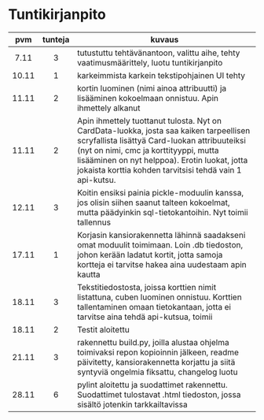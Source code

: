 # Tuntikirjanpito


|  pvm  |  tunteja  |  kuvaus                   |
|:-----:|:---------:|---------------------------|
| 7.11 |3|tutustuttu tehtävänantoon, valittu aihe, tehty vaatimusmäärittely, luotu tuntikirjanpito |
|10.11|1|karkeimmista karkein tekstipohjainen UI tehty|
|11.11|2|kortin luominen (nimi ainoa attribuutti) ja lisääminen kokoelmaan onnistuu. Apin ihmettely alkanut|
|11.11|2|Apin ihmettely tuottanut tulosta. Nyt on CardData-luokka, josta saa kaiken tarpeellisen scryfallista lisättyä Card-luokan attribuuteiksi (nyt on nimi, cmc ja korttityyppi, mutta lisääminen on nyt helppoa). Erotin luokat, jotta jokaista korttia kohden tarvitsisi tehdä vain 1 api-kutsu.|
|12.11|3|Koitin ensiksi painia pickle-moduulin kanssa, jos olisin siihen saanut talteen kokoelmat, mutta päädyinkin sql-tietokantoihin. Nyt toimii tallennus|
|17.11|1|Korjasin kansiorakennetta lähinnä saadakseni omat moduulit toimimaan. Loin .db tiedoston, johon kerään ladatut kortit, jotta samoja kortteja ei tarvitse hakea aina uudestaam apin kautta|
|18.11|3|Tekstitiedostosta, joissa korttien nimit listattuna, cuben luominen onnistuu. Korttien tallentaminen omaan tietokantaan, jotta ei tarvitse aina tehdä api-kutsua, toimii|
|18.11|2|Testit aloitettu|
|21.11|3|rakennettu build.py, joilla alustaa ohjelma toimivaksi repon kopioinnin jälkeen, readme päivitetty, kansiorakennetta korjattu ja siitä syntyviä ongelmia fiksattu, changelog luotu|
|28.11|6|pylint aloitettu ja suodattimet rakennettu. Suodattimet tulostavat .html tiedoston, jossa sisältö jotenkin tarkkailtavissa|
